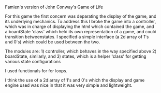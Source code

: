 Famien's version of John Conway's Game of Life

For this game the first concern was deparating the display of the game, and its underlying mechanics. 
To address this I broke the game into a controller, which was in charge of displaying the html <table> which
contained the game, and a boardState 'class' which held its own representation of a game, and could transition
betweenstates. I specified a simple interface (a 2d array of 1's and 0's) which could be used between the two. 

The modules are: 1) controller, which behaves in the way specified above 2) boardState, similarly, and 3) states, which 
 is a helper 'class' for getting various state configurations
 
I used functionals for for loops. 
 
I think the use of a 2d array of 1's and 0's which the display and game engine used was nice in that it was very 
 simple and lightweight.